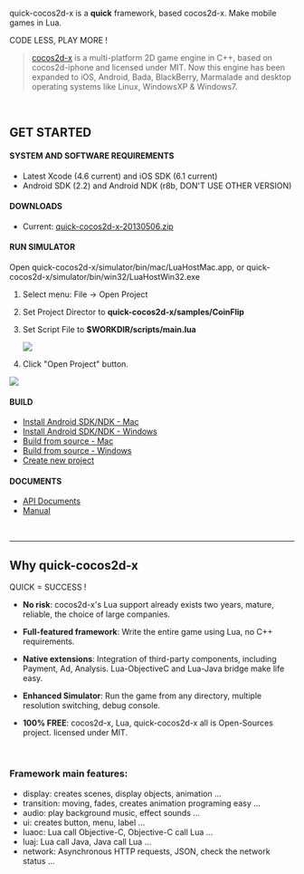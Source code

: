 
quick-cocos2d-x is a **quick** framework, based cocos2d-x. Make mobile games in Lua.

CODE LESS, PLAY MORE !

> [cocos2d-x](http://www.cocos2d-x.org) is a multi-platform 2D game engine in C++, based on cocos2d-iphone and licensed under MIT. Now this engine has been expanded to iOS, Android, Bada, BlackBerry, Marmalade and desktop operating systems like Linux, WindowsXP & Windows7.

<br />

## GET STARTED

#### SYSTEM AND SOFTWARE REQUIREMENTS

-   Latest Xcode (4.6 current) and iOS SDK (6.1 current)
-   Android SDK (2.2) and Android NDK (r8b, DON'T USE OTHER VERSION)

#### DOWNLOADS

-   Current: [quick-cocos2d-x-20130506.zip](http://quick-x.com/downloads/quick-cocos2d-x-20130506.zip)


#### RUN SIMULATOR

Open quick-cocos2d-x/simulator/bin/mac/LuaHostMac.app, or quick-cocos2d-x/simulator/bin/win32/LuaHostWin32.exe

1.  Select menu: File -> Open Project
2.  Set Project Director to **quick-cocos2d-x/samples/CoinFlip**
3.  Set Script File to **$WORKDIR/scripts/main.lua**

    ![](https://raw.github.com/dualface/quick-cocos2d-x/master/doc/img/RUN_SIMULATOR_WINDOWS_01.png)

4.  Click "Open Project" button.

![](https://raw.github.com/dualface/quick-cocos2d-x/master/doc/img/RUN_SIMULATOR_WINDOWS_02.png)

#### BUILD

-   [Install Android SDK/NDK - Mac](https://github.com/dualface/quick-cocos2d-x/blob/master/doc/INSTALL_ANDROID_SDK_MAC.md)
-   [Install Android SDK/NDK - Windows](https://github.com/dualface/quick-cocos2d-x/blob/master/doc/INSTALL_ANDROID_SDK_WINDOWS.md)
-   [Build from source - Mac](https://github.com/dualface/quick-cocos2d-x/blob/master/doc/BUILD_FROM_SOURCE_MAC.md)
-   [Build from source - Windows](https://github.com/dualface/quick-cocos2d-x/blob/master/doc/BUILD_FROM_SOURCE_WINDOWS.md)
-   [Create new project](https://github.com/dualface/quick-cocos2d-x/blob/master/doc/CREATE_NEW_PROJECT.md)


#### DOCUMENTS

-   [API Documents]()
-   [Manual]()

<br />

----

## Why quick-cocos2d-x

QUICK = SUCCESS !

-   **No risk**: cocos2d-x's Lua support already exists two years, mature, reliable, the choice of large companies.

-   **Full-featured framework**: Write the entire game using Lua, no C++ requirements.

-   **Native extensions**: Integration of third-party components, including Payment, Ad, Analysis. Lua-ObjectiveC and Lua-Java bridge make life easy.

-   **Enhanced Simulator**: Run the game from any directory, multiple resolution switching, debug console.

-   **100% FREE**: cocos2d-x, Lua, quick-cocos2d-x all is Open-Sources project. licensed under MIT.

<br />

### Framework main features:

-   display: creates scenes, display objects, animation ...
-   transition: moving, fades, creates animation programing easy ...
-   audio: play background music, effect sounds ...
-   ui: creates button, menu, label ...
-   luaoc: Lua call Objective-C, Objective-C call Lua ...
-   luaj: Lua call Java, Java call Lua ...
-   network: Asynchronous HTTP requests, JSON, check the network status ...
